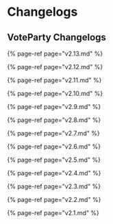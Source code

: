 # Changelogs

## VoteParty Changelogs

{% page-ref page="v2.13.md" %}

{% page-ref page="v2.12.md" %}

{% page-ref page="v2.11.md" %}

{% page-ref page="v2.10.md" %}

{% page-ref page="v2.9.md" %}

{% page-ref page="v2.8.md" %}

{% page-ref page="v2.7.md" %}

{% page-ref page="v2.6.md" %}

{% page-ref page="v2.5.md" %}

{% page-ref page="v2.4.md" %}

{% page-ref page="v2.3.md" %}

{% page-ref page="v2.2.md" %}

{% page-ref page="v2.1.md" %}







